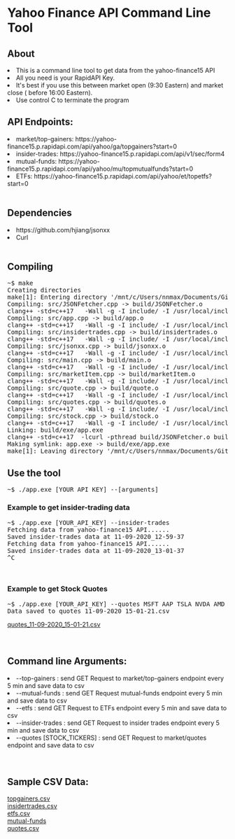 
# Yahoo Finance API Command Line Tool 


<h2>About</h2>
<li>This is a command line tool to get data from the yahoo-finance15 API </li>
<li>All you need is your RapidAPI Key.</li> 
<li>It's best if you use this between market open (9:30 Eastern) and market close ( before 16:00 Eastern). </li>
<li>Use control C to terminate the program </li>

<h2>API Endpoints:  </h2>
<li>market/top-gainers: https://yahoo-finance15.p.rapidapi.com/api/yahoo/ga/topgainers?start=0</li>
<li>insider-trades: https://yahoo-finance15.p.rapidapi.com/api/v1/sec/form4 </li>
<li>mutual-funds: https://yahoo-finance15.p.rapidapi.com/api/yahoo/mu/topmutualfunds?start=0</li>
<li>ETFs: https://yahoo-finance15.p.rapidapi.com/api/yahoo/et/topetfs?start=0 </li>

<br >
<h2>Dependencies </h2>
<li>https://github.com/hjiang/jsonxx</li>
<li>Curl </li>
<br >


<h2>Compiling </h2>
<pre>
~$ make
Creating directories
make[1]: Entering directory '/mnt/c/Users/nnmax/Documents/GitHub/yahoo-finance-CLI'
Compiling: src/JSONFetcher.cpp -> build/JSONFetcher.o
clang++ -std=c++17   -Wall -g -I include/ -I /usr/local/include -MP -MMD -c src/JSONFetcher.cpp -o build/JSONFetcher.o
Compiling: src/app.cpp -> build/app.o
clang++ -std=c++17   -Wall -g -I include/ -I /usr/local/include -MP -MMD -c src/app.cpp -o build/app.o
Compiling: src/insidertrades.cpp -> build/insidertrades.o
clang++ -std=c++17   -Wall -g -I include/ -I /usr/local/include -MP -MMD -c src/insidertrades.cpp -o build/insidertrades.o
Compiling: src/jsonxx.cpp -> build/jsonxx.o
clang++ -std=c++17   -Wall -g -I include/ -I /usr/local/include -MP -MMD -c src/jsonxx.cpp -o build/jsonxx.o
Compiling: src/main.cpp -> build/main.o
clang++ -std=c++17   -Wall -g -I include/ -I /usr/local/include -MP -MMD -c src/main.cpp -o build/main.o
Compiling: src/marketItem.cpp -> build/marketItem.o
clang++ -std=c++17   -Wall -g -I include/ -I /usr/local/include -MP -MMD -c src/marketItem.cpp -o build/marketItem.o
Compiling: src/quote.cpp -> build/quote.o
clang++ -std=c++17   -Wall -g -I include/ -I /usr/local/include -MP -MMD -c src/quote.cpp -o build/quote.o
Compiling: src/quotes.cpp -> build/quotes.o
clang++ -std=c++17   -Wall -g -I include/ -I /usr/local/include -MP -MMD -c src/quotes.cpp -o build/quotes.o
Compiling: src/stock.cpp -> build/stock.o
clang++ -std=c++17   -Wall -g -I include/ -I /usr/local/include -MP -MMD -c src/stock.cpp -o build/stock.o
Linking: build/exe/app.exe
clang++ -std=c++17  -lcurl -pthread build/JSONFetcher.o build/app.o build/insidertrades.o build/jsonxx.o build/main.o build/marketItem.o build/quote.o build/quotes.o build/stock.o -o build/exe/app.exe
Making symlink: app.exe -> build/exe/app.exe
make[1]: Leaving directory '/mnt/c/Users/nnmax/Documents/GitHub/yahoo-finance-CLI'
</pre>




<h2>Use the tool </h2>
<pre>
~$ ./app.exe [YOUR_API_KEY] --[arguments]
</pre>
<h3>Example to get insider-trading data  </h3>
<pre>
~$ ./app.exe [YOUR_API_KEY] --insider-trades
Fetching data from yahoo-finance15 API......
Saved insider-trades data at 11-09-2020_12-59-37
Fetching data from yahoo-finance15 API......
Saved insider-trades data at 11-09-2020_13-01-37
^C
</pre>
<br>
<h3>Example to get Stock Quotes </h3>
<pre>
~$ ./app.exe [YOUR_API_KEY] --quotes MSFT AAP TSLA NVDA AMD
Data saved to quotes_11-09-2020_15-01-21.csv
</pre>
<a href="csv/quotes/quotes_11-09-2020_15-01-21.csv">quotes_11-09-2020_15-01-21.csv</a><br>
<br><br>
<h2>Command line Arguments: </h2>
<li>--top-gainers : send GET Request to market/top-gainers endpoint  every 5 min and save data to csv</li>
<li>--mutual-funds : send GET Request mutual-funds endpoint every 5 min and save data to csv</li>
<li>--etfs : send GET Request to ETFs endpoint every 5 min and save data to csv</li>
<li>--insider-trades : send GET Request to insider trades endpoint every 5 min and save data to csv</li>
<li>--quotes [STOCK_TICKERS] : send GET Request to market/quotes endpoint and save data to csv </li>

<br>
<br>

<h2>Sample CSV Data: </h2>
<a href="csv/top-gainers">topgainers.csv</a><br>
<a href="csv/insider-trades">insidertrades.csv</a><br>
<a href= "csv/etfs">etfs.csv</a><br>
<a href= "csv/mutual-funds">mutual-funds</a><br>
<a href= "csv/quotes">quotes.csv</a><br>

<br><br>
